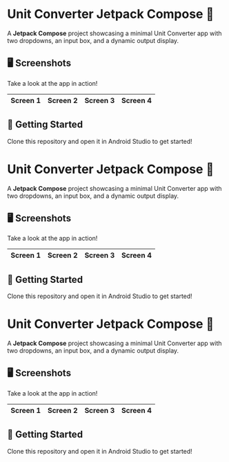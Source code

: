 # Unit Converter Jetpack Compose 🌟

A **Jetpack Compose** project showcasing a minimal Unit Converter app with two dropdowns, an input box, and a dynamic output display.

## 🖥️ Screenshots
Take a look at the app in action!

| Screen 1 | Screen 2 | Screen 3 | Screen 4 |
|----------|----------|----------|----------|

## 🚀 Getting Started
Clone this repository and open it in Android Studio to get started!
# Unit Converter Jetpack Compose 🌟

A **Jetpack Compose** project showcasing a minimal Unit Converter app with two dropdowns, an input box, and a dynamic output display.

## 🖥️ Screenshots
Take a look at the app in action!

| Screen 1 | Screen 2 | Screen 3 | Screen 4 |
|----------|----------|----------|----------|

## 🚀 Getting Started
Clone this repository and open it in Android Studio to get started!
# Unit Converter Jetpack Compose 🌟

A **Jetpack Compose** project showcasing a minimal Unit Converter app with two dropdowns, an input box, and a dynamic output display.

## 🖥️ Screenshots
Take a look at the app in action!

| Screen 1 | Screen 2 | Screen 3 | Screen 4 |
|----------|----------|----------|----------|

## 🚀 Getting Started
Clone this repository and open it in Android Studio to get started!
